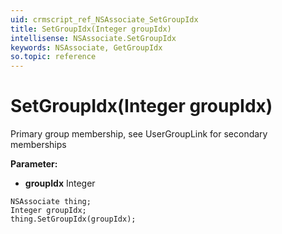 ```yaml
---
uid: crmscript_ref_NSAssociate_SetGroupIdx
title: SetGroupIdx(Integer groupIdx)
intellisense: NSAssociate.SetGroupIdx
keywords: NSAssociate, GetGroupIdx
so.topic: reference
---
```


# SetGroupIdx(Integer groupIdx)

Primary group membership, see UserGroupLink for secondary memberships

**Parameter:** 
 - **groupIdx** Integer

```crmscript
NSAssociate thing;
Integer groupIdx;
thing.SetGroupIdx(groupIdx);
```


